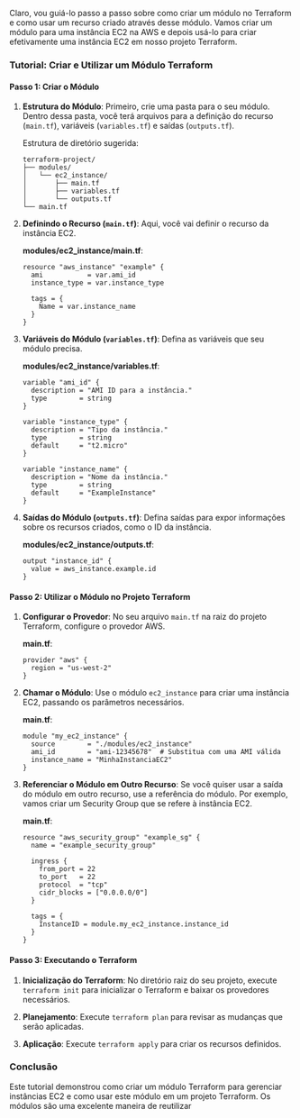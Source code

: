 Claro, vou guiá-lo passo a passo sobre como criar um módulo no Terraform e como usar um recurso criado através desse módulo. Vamos criar um módulo para uma instância EC2 na AWS e depois usá-lo para criar efetivamente uma instância EC2 em nosso projeto Terraform.

### Tutorial: Criar e Utilizar um Módulo Terraform

#### Passo 1: Criar o Módulo

1. **Estrutura do Módulo**: Primeiro, crie uma pasta para o seu módulo. Dentro dessa pasta, você terá arquivos para a definição do recurso (`main.tf`), variáveis (`variables.tf`) e saídas (`outputs.tf`).

   Estrutura de diretório sugerida:
    ```
    terraform-project/
    ├── modules/
    │   └── ec2_instance/
    │       ├── main.tf
    │       ├── variables.tf
    │       └── outputs.tf
    └── main.tf
    ```

2. **Definindo o Recurso (`main.tf`)**: Aqui, você vai definir o recurso da instância EC2. 

    **modules/ec2_instance/main.tf**:
    ```hcl
    resource "aws_instance" "example" {
      ami           = var.ami_id
      instance_type = var.instance_type

      tags = {
        Name = var.instance_name
      }
    }
    ```

3. **Variáveis do Módulo (`variables.tf`)**: Defina as variáveis que seu módulo precisa.

    **modules/ec2_instance/variables.tf**:
    ```hcl
    variable "ami_id" {
      description = "AMI ID para a instância."
      type        = string
    }

    variable "instance_type" {
      description = "Tipo da instância."
      type        = string
      default     = "t2.micro"
    }

    variable "instance_name" {
      description = "Nome da instância."
      type        = string
      default     = "ExampleInstance"
    }
    ```

4. **Saídas do Módulo (`outputs.tf`)**: Defina saídas para expor informações sobre os recursos criados, como o ID da instância.

    **modules/ec2_instance/outputs.tf**:
    ```hcl
    output "instance_id" {
      value = aws_instance.example.id
    }
    ```

#### Passo 2: Utilizar o Módulo no Projeto Terraform

1. **Configurar o Provedor**: No seu arquivo `main.tf` na raiz do projeto Terraform, configure o provedor AWS.

   **main.tf**:
   ```hcl
   provider "aws" {
     region = "us-west-2"
   }
   ```

2. **Chamar o Módulo**: Use o módulo `ec2_instance` para criar uma instância EC2, passando os parâmetros necessários.

   **main.tf**:
   ```hcl
   module "my_ec2_instance" {
     source        = "./modules/ec2_instance"
     ami_id        = "ami-12345678"  # Substitua com uma AMI válida
     instance_name = "MinhaInstanciaEC2"
   }
   ```

3. **Referenciar o Módulo em Outro Recurso**: Se você quiser usar a saída do módulo em outro recurso, use a referência do módulo. Por exemplo, vamos criar um Security Group que se refere à instância EC2.

   **main.tf**:
   ```hcl
   resource "aws_security_group" "example_sg" {
     name = "example_security_group"

     ingress {
       from_port = 22
       to_port   = 22
       protocol  = "tcp"
       cidr_blocks = ["0.0.0.0/0"]
     }

     tags = {
       InstanceID = module.my_ec2_instance.instance_id
     }
   }
   ```

#### Passo 3: Executando o Terraform

1. **Inicialização do Terraform**: No diretório raiz do seu projeto, execute `terraform init` para inicializar o Terraform e baixar os provedores necessários.

2. **Planejamento**: Execute `terraform plan` para revisar as mudanças que serão aplicadas.

3. **Aplicação**: Execute `terraform apply` para criar os recursos definidos.

### Conclusão

Este tutorial demonstrou como criar um módulo Terraform para gerenciar instâncias EC2 e como usar este módulo em um projeto Terraform. Os módulos são uma excelente maneira de reutilizar